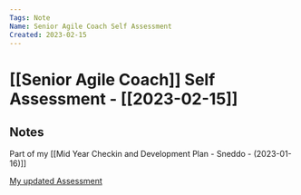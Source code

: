 ```yaml
---
Tags: Note 
Name: Senior Agile Coach Self Assessment
Created: 2023-02-15
---
```

# [[Senior Agile Coach]] Self Assessment - [[2023-02-15]]
## Notes

Part of my [[Mid Year Checkin and Development Plan - Sneddo - (2023-01-16)]]

[My updated Assessment](https://docs.google.com/spreadsheets/d/1XYghzHaEzModQjrm_b0IAiGEFnQxNPPVrqJ195HEwUA/edit#gid=1453198896)

